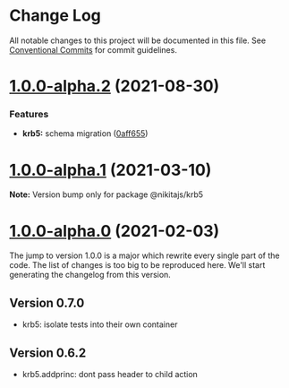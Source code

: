 # Change Log

All notable changes to this project will be documented in this file.
See [Conventional Commits](https://conventionalcommits.org) for commit guidelines.

# [1.0.0-alpha.2](https://github.com/adaltas/node-nikita/compare/@nikitajs/krb5@1.0.0-alpha.1...@nikitajs/krb5@1.0.0-alpha.2) (2021-08-30)


### Features

* **krb5:** schema migration ([0aff655](https://github.com/adaltas/node-nikita/commit/0aff6555d0efe260d0549987d89a1dd5b957af04))





# [1.0.0-alpha.1](https://github.com/adaltas/node-nikita/compare/@nikitajs/krb5@1.0.0-alpha.0...@nikitajs/krb5@1.0.0-alpha.1) (2021-03-10)

**Note:** Version bump only for package @nikitajs/krb5





# [1.0.0-alpha.0](https://github.com/adaltas/node-nikita/compare/@nikitajs/krb5@0.9.7...@nikitajs/krb5@1.0.0-alpha.0) (2021-02-03)

The jump to version 1.0.0 is a major which rewrite every single part of the code. The list of changes is too big to be reproduced here. We'll start generating the changelog from this version.

## Version 0.7.0

* krb5: isolate tests into their own container

## Version 0.6.2

* krb5.addprinc: dont pass header to child action
